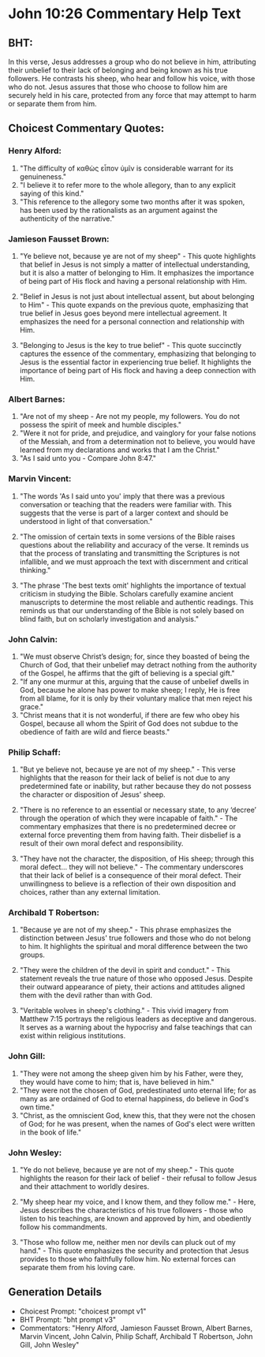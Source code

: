 # John 10:26 Commentary Help Text

## BHT:
In this verse, Jesus addresses a group who do not believe in him, attributing their unbelief to their lack of belonging and being known as his true followers. He contrasts his sheep, who hear and follow his voice, with those who do not. Jesus assures that those who choose to follow him are securely held in his care, protected from any force that may attempt to harm or separate them from him.

## Choicest Commentary Quotes:
### Henry Alford:
1. "The difficulty of καθὼς εἶπον ὑμῖν is considerable warrant for its genuineness."
2. "I believe it to refer more to the whole allegory, than to any explicit saying of this kind."
3. "This reference to the allegory some two months after it was spoken, has been used by the rationalists as an argument against the authenticity of the narrative."

### Jamieson Fausset Brown:
1. "Ye believe not, because ye are not of my sheep" - This quote highlights that belief in Jesus is not simply a matter of intellectual understanding, but it is also a matter of belonging to Him. It emphasizes the importance of being part of His flock and having a personal relationship with Him.

2. "Belief in Jesus is not just about intellectual assent, but about belonging to Him" - This quote expands on the previous quote, emphasizing that true belief in Jesus goes beyond mere intellectual agreement. It emphasizes the need for a personal connection and relationship with Him.

3. "Belonging to Jesus is the key to true belief" - This quote succinctly captures the essence of the commentary, emphasizing that belonging to Jesus is the essential factor in experiencing true belief. It highlights the importance of being part of His flock and having a deep connection with Him.

### Albert Barnes:
1. "Are not of my sheep - Are not my people, my followers. You do not possess the spirit of meek and humble disciples."
2. "Were it not for pride, and prejudice, and vainglory for your false notions of the Messiah, and from a determination not to believe, you would have learned from my declarations and works that I am the Christ."
3. "As I said unto you - Compare John 8:47."

### Marvin Vincent:
1. "The words 'As I said unto you' imply that there was a previous conversation or teaching that the readers were familiar with. This suggests that the verse is part of a larger context and should be understood in light of that conversation."

2. "The omission of certain texts in some versions of the Bible raises questions about the reliability and accuracy of the verse. It reminds us that the process of translating and transmitting the Scriptures is not infallible, and we must approach the text with discernment and critical thinking."

3. "The phrase 'The best texts omit' highlights the importance of textual criticism in studying the Bible. Scholars carefully examine ancient manuscripts to determine the most reliable and authentic readings. This reminds us that our understanding of the Bible is not solely based on blind faith, but on scholarly investigation and analysis."

### John Calvin:
1. "We must observe Christ’s design; for, since they boasted of being the Church of God, that their unbelief may detract nothing from the authority of the Gospel, he affirms that the gift of believing is a special gift."
2. "If any one murmur at this, arguing that the cause of unbelief dwells in God, because he alone has power to make sheep; I reply, He is free from all blame, for it is only by their voluntary malice that men reject his grace."
3. "Christ means that it is not wonderful, if there are few who obey his Gospel, because all whom the Spirit of God does not subdue to the obedience of faith are wild and fierce beasts."

### Philip Schaff:
1. "But ye believe not, because ye are not of my sheep." - This verse highlights that the reason for their lack of belief is not due to any predetermined fate or inability, but rather because they do not possess the character or disposition of Jesus' sheep. 

2. "There is no reference to an essential or necessary state, to any ‘decree’ through the operation of which they were incapable of faith." - The commentary emphasizes that there is no predetermined decree or external force preventing them from having faith. Their disbelief is a result of their own moral defect and responsibility.

3. "They have not the character, the disposition, of His sheep; through this moral defect... they will not believe." - The commentary underscores that their lack of belief is a consequence of their moral defect. Their unwillingness to believe is a reflection of their own disposition and choices, rather than any external limitation.

### Archibald T Robertson:
1. "Because ye are not of my sheep." - This phrase emphasizes the distinction between Jesus' true followers and those who do not belong to him. It highlights the spiritual and moral difference between the two groups.

2. "They were the children of the devil in spirit and conduct." - This statement reveals the true nature of those who opposed Jesus. Despite their outward appearance of piety, their actions and attitudes aligned them with the devil rather than with God.

3. "Veritable wolves in sheep's clothing." - This vivid imagery from Matthew 7:15 portrays the religious leaders as deceptive and dangerous. It serves as a warning about the hypocrisy and false teachings that can exist within religious institutions.

### John Gill:
1. "They were not among the sheep given him by his Father, were they, they would have come to him; that is, have believed in him." 
2. "They were not the chosen of God, predestinated unto eternal life; for as many as are ordained of God to eternal happiness, do believe in God's own time." 
3. "Christ, as the omniscient God, knew this, that they were not the chosen of God; for he was present, when the names of God's elect were written in the book of life."

### John Wesley:
1. "Ye do not believe, because ye are not of my sheep." - This quote highlights the reason for their lack of belief - their refusal to follow Jesus and their attachment to worldly desires. 

2. "My sheep hear my voice, and I know them, and they follow me." - Here, Jesus describes the characteristics of his true followers - those who listen to his teachings, are known and approved by him, and obediently follow his commandments. 

3. "Those who follow me, neither men nor devils can pluck out of my hand." - This quote emphasizes the security and protection that Jesus provides to those who faithfully follow him. No external forces can separate them from his loving care.


## Generation Details
- Choicest Prompt: "choicest prompt v1"
- BHT Prompt: "bht prompt v3"
- Commentators: "Henry Alford, Jamieson Fausset Brown, Albert Barnes, Marvin Vincent, John Calvin, Philip Schaff, Archibald T Robertson, John Gill, John Wesley"
